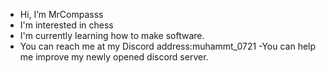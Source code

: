 -  Hi, I’m MrCompasss
-  I'm interested in chess
- I'm currently learning how to make software.
- You can reach me at my Discord address:muhammt_0721
-You can help me improve my newly opened discord server.

<!---
MyronNie/MyronNie is a ✨ special ✨ repository because its `README.md` (this file) appears on your GitHub profile.
You can click the Preview link to take a look at your changes.
--->
